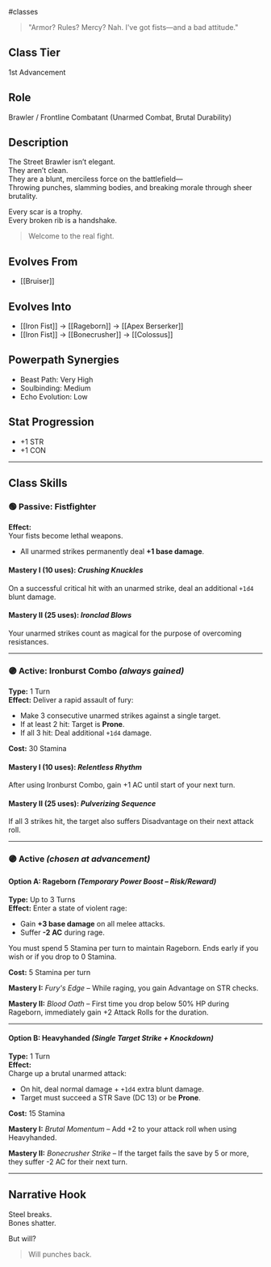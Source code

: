 #classes 

> "Armor? Rules? Mercy? Nah. I've got fists—and a bad attitude."

## Class Tier  
1st Advancement

## Role  
Brawler / Frontline Combatant (Unarmed Combat, Brutal Durability)

## Description  
The Street Brawler isn’t elegant.  
They aren’t clean.  
They are a blunt, merciless force on the battlefield—  
Throwing punches, slamming bodies, and breaking morale through sheer brutality.

Every scar is a trophy.  
Every broken rib is a handshake.

> Welcome to the real fight.

## Evolves From  
- [[Bruiser]]

## Evolves Into  
- [[Iron Fist]] → [[Rageborn]] → [[Apex Berserker]]  
- [[Iron Fist]] → [[Bonecrusher]] → [[Colossus]]

## Powerpath Synergies  
- Beast Path: Very High  
- Soulbinding: Medium  
- Echo Evolution: Low

## Stat Progression  
- +1 STR  
- +1 CON

---

## Class Skills

### 🟢 Passive: **Fistfighter**  
**Effect:**  
Your fists become lethal weapons.  
- All unarmed strikes permanently deal **+1 base damage**.

#### Mastery I (10 uses): *Crushing Knuckles*  
On a successful critical hit with an unarmed strike, deal an additional `+1d4` blunt damage.

#### Mastery II (25 uses): *Ironclad Blows*  
Your unarmed strikes count as magical for the purpose of overcoming resistances.

---

### 🟣 Active: **Ironburst Combo** *(always gained)*  
**Type:** 1 Turn  
**Effect:** Deliver a rapid assault of fury:
- Make 3 consecutive unarmed strikes against a single target.  
- If at least 2 hit: Target is **Prone**.  
- If all 3 hit: Deal additional `+1d4` damage.

**Cost:** 30 Stamina

#### Mastery I (10 uses): *Relentless Rhythm*  
After using Ironburst Combo, gain +1 AC until start of your next turn.

#### Mastery II (25 uses): *Pulverizing Sequence*  
If all 3 strikes hit, the target also suffers Disadvantage on their next attack roll.

---

### 🟣 Active *(chosen at advancement)*

#### Option A: **Rageborn** *(Temporary Power Boost – Risk/Reward)*  
**Type:** Up to 3 Turns  
**Effect:** Enter a state of violent rage:
- Gain **+3 base damage** on all melee attacks.  
- Suffer **-2 AC** during rage.

You must spend 5 Stamina per turn to maintain Rageborn. Ends early if you wish or if you drop to 0 Stamina.

**Cost:** 5 Stamina per turn

**Mastery I:** *Fury's Edge* – While raging, you gain Advantage on STR checks.

**Mastery II:** *Blood Oath* – First time you drop below 50% HP during Rageborn, immediately gain +2 Attack Rolls for the duration.

---

#### Option B: **Heavyhanded** *(Single Target Strike + Knockdown)*  
**Type:** 1 Turn  
**Effect:**  
Charge up a brutal unarmed attack:
- On hit, deal normal damage + `+1d4` extra blunt damage.
- Target must succeed a STR Save (DC 13) or be **Prone**.

**Cost:** 15 Stamina

**Mastery I:** *Brutal Momentum* – Add +2 to your attack roll when using Heavyhanded.

**Mastery II:** *Bonecrusher Strike* – If the target fails the save by 5 or more, they suffer -2 AC for their next turn.

---

## Narrative Hook  
Steel breaks.  
Bones shatter.

But will?  
> Will punches back.
